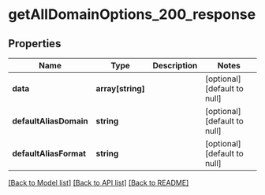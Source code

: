 # getAllDomainOptions_200_response

## Properties
Name | Type | Description | Notes
------------ | ------------- | ------------- | -------------
**data** | **array[string]** |  | [optional] [default to null]
**defaultAliasDomain** | **string** |  | [optional] [default to null]
**defaultAliasFormat** | **string** |  | [optional] [default to null]

[[Back to Model list]](../README.md#documentation-for-models) [[Back to API list]](../README.md#documentation-for-api-endpoints) [[Back to README]](../README.md)



